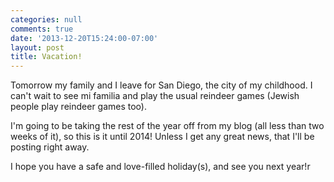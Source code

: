 ```yaml
---
categories: null
comments: true
date: '2013-12-20T15:24:00-07:00'
layout: post
title: Vacation!
---
```


Tomorrow my family and I leave for San Diego, the city of my childhood. I can't wait to see mi familia and play the usual reindeer games (Jewish people play reindeer games too). 

I'm going to be taking the rest of the year off from my blog (all less than two weeks of it), so this is it until 2014! Unless I get any great news, that I'll be posting right away.

I hope you have a safe and love-filled holiday(s), and see you next year!r